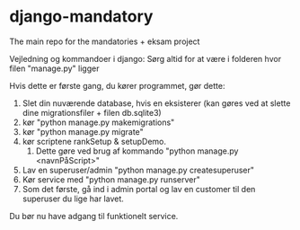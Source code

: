 # django-mandatory
The main repo for the mandatories + eksam project

Vejledning og kommandoer i django: Sørg altid for at være i folderen hvor filen "manage.py" ligger

Hvis dette er første gang, du kører programmet, gør dette:

1. Slet din nuværende database, hvis en eksisterer (kan gøres ved at slette dine migrationsfiler + filen db.sqlite3)
2. kør "python manage.py makemigrations"
3. kør "python manage.py migrate"
4. kør scriptene rankSetup & setupDemo.
   1. Dette gøre ved brug af kommando "python manage.py <navnPåScript>"
5. Lav en superuser/admin "python manage.py createsuperuser"
6. Kør service med "python manage.py runserver"
7. Som det første, gå ind i admin portal og lav en customer til den superuser du lige har lavet.

Du bør nu have adgang til funktionelt service.
